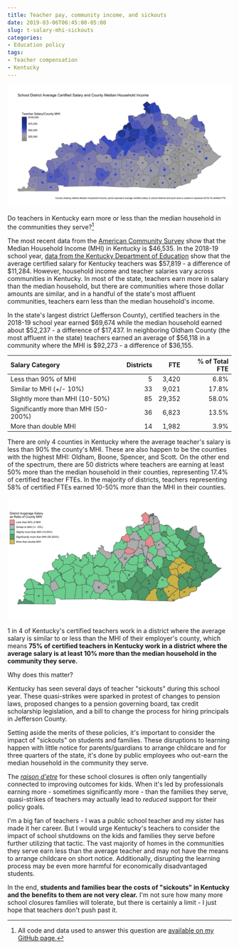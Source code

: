 ```yaml
---
title: Teacher pay, community income, and sickouts
date: 2019-03-06T06:45:00-05:00
slug: t-salary-mhi-sickouts
categories:
- Education policy
tags:
- Teacher compensation
- Kentucky
---
```


![salary-mhi-map](salary_mhi_map.png)

Do teachers in Kentucky earn more or less than the median household in the communities they serve?[^1]

The most recent data from the [American Community Survey](https://factfinder.census.gov/faces/nav/jsf/pages/index.xhtml) show that the Median Household Income (MHI) in Kentucky is $46,535. In the 2018-19 school year, [data from the Kentucky Department of Education](https://education.ky.gov/districts/FinRept/Pages/School%20District%20Personnel%20Information.aspx ) show that the average certified salary for Kentucky teachers was $57,819 - a difference of $11,284. However, household income and teacher salaries vary across communities in Kentucky. In most of the state, teachers earn more in salary than the median household, but there are communities where those dollar amounts are similar, and in a handful of the state's most affluent communities, teachers earn less than the median household's income.

In the state's largest district (Jefferson County), certified teachers in the 2018-19 school year earned $69,674 while the median household earned about $52,237 - a difference of $17,437. In neighboring Oldham County (the most affluent in the state) teachers earned an average of $56,118 in a community where the MHI is $92,273 - a difference of $36,155.

| Salary Category                         | Districts | FTE | % of Total FTE|
|:-----------------|-----:|-----:|------:|
| Less than 90% of MHI                     |   5 |   3,420 |    6.8% |
| Similar to MHI (+/- 10%)                 |   33|   9,021 |    17.8% |
| Slightly more than MHI (10-50%)          |   85|  29,352 |    58.0% |
| Significantly more than MHI (50-200%)    |   36|   6,823 |    13.5% |
| More than double MHI                     |   14|   1,982 |    3.9% |

There are only 4 counties in Kentucky where the average teacher's salary is less than 90% the county's MHI. These are also happen to be the counties with the highest MHI: Oldham, Boone, Spencer, and Scott. On the other end of the spectrum, there are 50 districts where teachers are earning at least 50% more than the median household in their counties, representing 17.4% of certified teacher FTEs. In the majority of districts, teachers representing 58% of certified FTEs earned 10-50% more than the MHI in their counties.

![ratio-map](ratio_map.png)

1 in 4 of Kentucky's certified teachers work in a district where the average salary is similar to or less than the MHI of their employer's county, which means **75% of certified teachers in Kentucky work in a district where the average salary is at least 10% more than the median household in the community they serve.**

Why does this matter? 

Kentucky has seen several days of teacher "sickouts" during this school year. These quasi-strikes were sparked in protest of changes to pension laws, proposed changes to a pension governing board, tax credit scholarship legislation, and a bill to change the process for hiring principals in Jefferson County. 

Setting aside the merits of these policies, it's important to consider the impact of "sickouts" on students and families. These disruptions to learning happen with little notice for parents/guardians to arrange childcare and for three quarters of the state, it's done by public employees who out-earn the median household in the community they serve. 

The [*raison d'etre*](https://en.wiktionary.org/wiki/raison_d%27être) for these school closures is often only tangentially connected to improving outcomes for kids. When it's led by professionals earning more - sometimes significantly more - than the families they serve, quasi-strikes of teachers may actually lead to *reduced* support for their policy goals. 

I'm a big fan of teachers - I was a public school teacher and my sister has made it her career. But I would urge Kentucky's teachers to consider the impact of school shutdowns on the kids and families they serve before further utilizing that tactic. The vast majority of homes in the communities they serve earn less than the average teacher and may not have the means to arrange childcare on short notice. Additionally, disrupting the learning process may be even more harmful for economically disadvantaged students. 

In the end, **students and families bear the costs of "sickouts" in Kentucky and the benefits to them are not very clear.** I'm not sure how many more school closures families will tolerate, but there is certainly a limit - I just hope that teachers don't push past it. 

[^1]: All code and data used to answer this question are [available on my GitHub page.](https://github.com/alspur/ky-mhi-teacher-salary)
